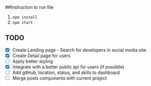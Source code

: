 
##Instruction to run file
1. `npm install`
2. `npm start`

## TODO
- [x] Create Landing page - Search for developers in social media site
- [x] Create Detail page for users
- [ ] Apply better styling
- [x] Integrate with a better public api for users (if possible)
- [ ] Add gitHub, location, status, and skills to dashboard 
- [ ] Merge posts components with current project